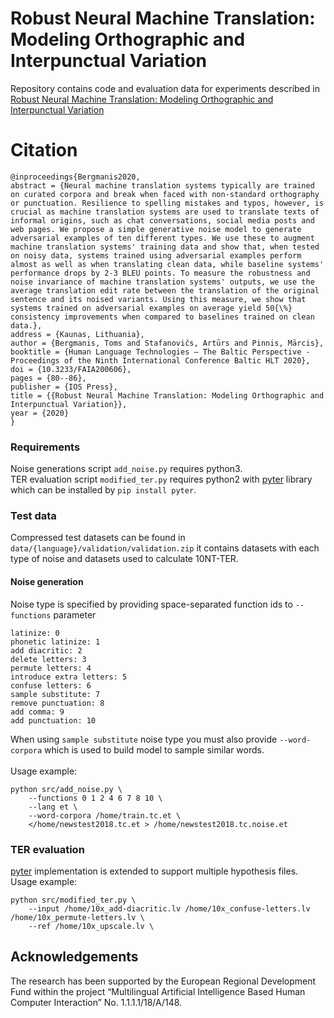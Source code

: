 # Robust Neural Machine Translation: Modeling Orthographic and Interpunctual Variation
Repository contains code and evaluation data for experiments described in [Robust Neural Machine Translation: Modeling Orthographic and Interpunctual Variation](https://arxiv.org/abs/2009.05460)

# Citation 
```
@inproceedings{Bergmanis2020,
abstract = {Neural machine translation systems typically are trained on curated corpora and break when faced with non-standard orthography or punctuation. Resilience to spelling mistakes and typos, however, is crucial as machine translation systems are used to translate texts of informal origins, such as chat conversations, social media posts and web pages. We propose a simple generative noise model to generate adversarial examples of ten different types. We use these to augment machine translation systems' training data and show that, when tested on noisy data, systems trained using adversarial examples perform almost as well as when translating clean data, while baseline systems' performance drops by 2-3 BLEU points. To measure the robustness and noise invariance of machine translation systems' outputs, we use the average translation edit rate between the translation of the original sentence and its noised variants. Using this measure, we show that systems trained on adversarial examples on average yield 50{\%} consistency improvements when compared to baselines trained on clean data.},
address = {Kaunas, Lithuania},
author = {Bergmanis, Toms and Stafanovičs, Artūrs and Pinnis, Mārcis},
booktitle = {Human Language Technologies – The Baltic Perspective - Proceedings of the Ninth International Conference Baltic HLT 2020},
doi = {10.3233/FAIA200606},
pages = {80--86},
publisher = {IOS Press},
title = {{Robust Neural Machine Translation: Modeling Orthographic and Interpunctual Variation}},
year = {2020}
}
```
### Requirements
Noise generations script `add_noise.py` requires python3.
<br>
TER evaluation script `modified_ter.py` requires python2 with [pyter](https://github.com/roy-ht/pyter) library which can be installed by `pip install pyter`.

### Test data
Compressed test datasets can be found in `data/{language}/validation/validation.zip` it contains datasets with each type of noise and datasets used to calculate 10NT-TER.

#### Noise generation
Noise type is specified by providing space-separated function ids to `--functions` parameter

    latinize: 0
    phonetic latinize: 1
    add diacritic: 2
    delete letters: 3
    permute letters: 4
    introduce extra letters: 5
    confuse letters: 6
    sample substitute: 7
    remove punctuation: 8
    add comma: 9
    add punctuation: 10
When using `sample substitute` noise type you must also provide `--word-corpora` which is used to build model to sample similar words.
<br>
<br>
Usage example:


```
python src/add_noise.py \
    --functions 0 1 2 4 6 7 8 10 \
    --lang et \
    --word-corpora /home/train.tc.et \
    </home/newstest2018.tc.et > /home/newstest2018.tc.noise.et
```

### TER evaluation
[pyter](https://github.com/roy-ht/pyter) implementation is extended to support multiple hypothesis files.
<br>
Usage example:

```
python src/modified_ter.py \
    --input /home/10x_add-diacritic.lv /home/10x_confuse-letters.lv /home/10x_permute-letters.lv \
    --ref /home/10x_upscale.lv \
```

## Acknowledgements
The research has been supported by the European Regional Development Fund within the project “Multilingual Artificial Intelligence Based Human Computer Interaction” No. 1.1.1.1/18/A/148.

